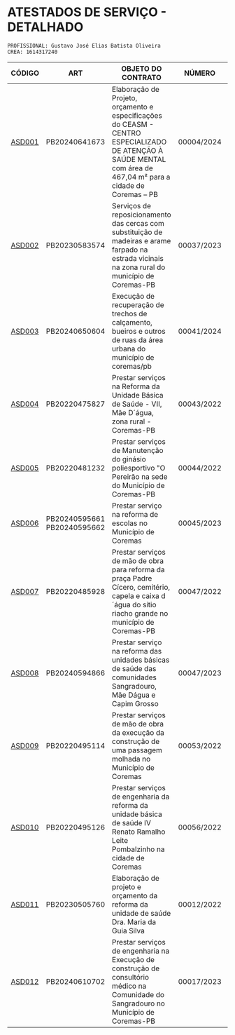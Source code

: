 # ATESTADOS DE SERVIÇO - DETALHADO
```
PROFISSIONAL: Gustavo José Elias Batista Oliveira
CREA: 1614317240
```

| CÓDIGO | ART | OBJETO DO CONTRATO | NÚMERO | MODALIDADE |
|---|---|---|---|---|
| [ASD001](./asd001-conc00004-2024/) | PB20240641673 | Elaboração de Projeto, orçamento e especificações do CEASM - CENTRO ESPECIALIZADO DE ATENÇÃO À SAÚDE MENTAL com área de 467,04 m² para a cidade de Coremas – PB | 00004/2024 | Concorrência (Lei Nº 14.133/2021) |
| [ASD002](./asd002-disp866037-2023/) | PB20230583574 | Serviços de reposicionamento das cercas com substituição de madeiras e arame farpado na estrada vicinais na zona rural do município de Coremas-PB | 00037/2023 | Dispensa (Lei Nº 8.666/1993) |
| [ASD003](./asd003-disp866041_2024/) | PB20240650604 | Execução de recuperação de trechos de calçamento, bueiros e outros de ruas da área urbana do município de coremas/pb | 00041/2024 | Dispensa (Lei Nº 14.133/2021) |
| [ASD004](./asd004-disp866043-2022/) | PB20220475827 | Prestar serviços na Reforma da Unidade Básica de Saúde - VII, Mãe D´água, zona rural - Coremas-PB | 00043/2022 | Dispensa (Lei Nº 8.666/1993) |
| [ASD005](./asd005-disp866044-2022/) | PB20220481232 | Prestar serviços de Manutenção do ginásio poliesportivo "O Pereirão na sede do Município de Coremas-PB | 00044/2022 | Dispensa (Lei Nº 8.666/1993) |
| [ASD006](./asd006-disp866045-2023/) | PB20240595661  PB20240595662 | Prestar serviço na reforma de escolas no Município de Coremas | 00045/2023 | Dispensa (Lei Nº 8.666/1993) |
| [ASD007](./asd007-disp866047-2022/) | PB20220485928 | Prestar serviços de mão de obra para reforma da praça Padre Cícero, cemitério, capela e caixa d´água do sítio riacho grande no município de Coremas-PB | 00047/2022 | Dispensa (Lei Nº 8.666/1993) |
| [ASD008](./asd008-disp866047-2023/) | PB20240594866 | Prestar serviço na reforma das unidades básicas de saúde das comunidades Sangradouro, Mãe Dágua e Capim Grosso | 00047/2023 | Dispensa (Lei Nº 8.666/1993) |
| [ASD009](./asd009-disp866053-2022/) | PB20220495114 | Prestar serviços de mão de obra da execução da construção de uma passagem molhada no Município de Coremas | 00053/2022 | Dispensa (Lei Nº 8.666/1993) |
| [ASD010](./asd010-disp866056-2022/) | PB20220495126 | Prestar serviços de engenharia da reforma da unidade básica de saúde IV Renato Ramalho Leite Pombalzinho na cidade de Coremas | 00056/2022 | Dispensa (Lei Nº 8.666/1993) |
| [ASD011](./asd011-tp-012-2022/) | PB20230505760 | Elaboração de projeto e orçamento da reforma da unidade de saúde Dra. Maria da Guia Silva | 00012/2022 | Tomada de Preços (Lei Nº 8.666/1993) |
| [ASD012](./asd012-tp-017-2023/) | PB20240610702 | Prestar serviços de engenharia na Execução de construção de consultório médico na Comunidade do Sangradouro no Município de Coremas-PB | 00017/2023 | Tomada de Preços (Lei Nº 8.666/1993) |